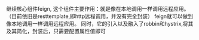继续核心组件feign, 这个组件主要作用：就是像在本地调用一样调用远程应用。
（目前依旧是resttemplate,即http远程调用，并没有完全封装）
feign就可以做到像本地调用一样调用远程应用。
同时，它的引入以及融入了robbin和hystrix,将其及其简化，封装后，只需要配置属性值即可